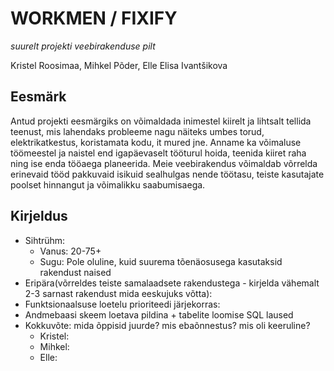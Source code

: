# WORKMEN / FIXIFY

*suurelt projekti veebirakenduse pilt*

Kristel Roosimaa, Mihkel Põder, Elle Elisa Ivantšikova

## Eesmärk
Antud projekti eesmärgiks on võimaldada inimestel kiirelt ja lihtsalt tellida teenust, mis lahendaks probleeme nagu näiteks umbes torud, elektrikatkestus, koristamata kodu, it mured jne. Anname ka võimaluse töömeestel ja naistel end igapäevaselt tööturul hoida, teenida kiiret raha ning ise enda tööaega planeerida. Meie veebirakendus võimaldab võrrelda erinevaid tööd pakkuvaid isikuid sealhulgas nende töötasu, teiste kasutajate poolset hinnangut ja võimalikku saabumisaega.

## Kirjeldus
* Sihtrühm:
	* Vanus: 20-75+
	* Sugu: Pole oluline, kuid suurema tõenäosusega kasutaksid rakendust naised
* Eripära(võrreldes teiste samalaadsete rakendustega - kirjelda vähemalt 2-3 sarnast rakendust mida eeskujuks võtta):
* Funktsionaalsuse loetelu prioriteedi järjekorras:
* Andmebaasi skeem loetava pildina + tabelite loomise SQL laused
* Kokkuvõte: mida õppisid juurde? mis ebaõnnestus? mis oli keeruline?
	* Kristel:
	* Mihkel:
	* Elle: